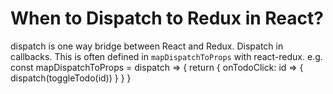 # When to Dispatch to Redux in React?

dispatch is one way bridge between React and Redux.
Dispatch in callbacks. This is often defined in `mapDispatchToProps` with react-redux.
e.g.
	const mapDispatchToProps = dispatch => {
	  return {
	onTodoClick: id => {
	  dispatch(toggleTodo(id))
	}
	  }
	}